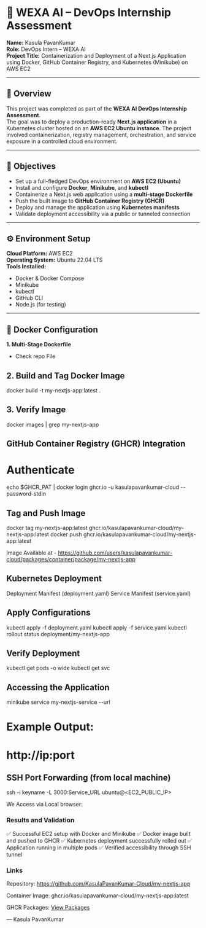 # 🚀 WEXA AI – DevOps Internship Assessment

**Name:** Kasula PavanKumar  
**Role:** DevOps Intern – WEXA AI  
**Project Title:** Containerization and Deployment of a Next.js Application using Docker, GitHub Container Registry, and Kubernetes (Minikube) on AWS EC2

---

## 📘 Overview
This project was completed as part of the **WEXA AI DevOps Internship Assessment**.  
The goal was to deploy a production-ready **Next.js application** in a Kubernetes cluster hosted on an **AWS EC2 Ubuntu instance**. The project involved containerization, registry management, orchestration, and service exposure in a controlled cloud environment.

---

## 🧩 Objectives
- Set up a full-fledged DevOps environment on **AWS EC2 (Ubuntu)**  
- Install and configure **Docker**, **Minikube**, and **kubectl**  
- Containerize a Next.js web application using a **multi-stage Dockerfile**  
- Push the built image to **GitHub Container Registry (GHCR)**  
- Deploy and manage the application using **Kubernetes manifests**  
- Validate deployment accessibility via a public or tunneled connection  

---

## ⚙️ Environment Setup

**Cloud Platform:** AWS EC2  
**Operating System:** Ubuntu 22.04 LTS  
**Tools Installed:**
- Docker & Docker Compose  
- Minikube  
- kubectl  
- GitHub CLI  
- Node.js (for testing)  

---

## 🐳 Docker Configuration

**1. Multi-Stage Dockerfile**
 - Check repo File
## 2. Build and Tag Docker Image

docker build -t my-nextjs-app:latest .

## 3. Verify Image
docker images | grep my-nextjs-app

## GitHub Container Registry (GHCR) Integration
# Authenticate
echo $GHCR_PAT | docker login ghcr.io -u kasulapavankumar-cloud --password-stdin

## Tag and Push Image
docker tag my-nextjs-app:latest ghcr.io/kasulapavankumar-cloud/my-nextjs-app:latest
docker push ghcr.io/kasulapavankumar-cloud/my-nextjs-app:latest

Image Available at - https://github.com/users/kasulapavankumar-cloud/packages/container/package/my-nextjs-app

## Kubernetes Deployment
Deployment Manifest (deployment.yaml)
Service Manifest (service.yaml)

## Apply Configurations
kubectl apply -f deployment.yaml
kubectl apply -f service.yaml
kubectl rollout status deployment/my-nextjs-app

## Verify Deployment
kubectl get pods -o wide
kubectl get svc

## Accessing the Application
minikube service my-nextjs-service --url
# Example Output:
# http://ip:port

## SSH Port Forwarding (from local machine)
ssh -i keyname -L 3000:Service_URL ubuntu@<EC2_PUBLIC_IP>

We Access via Local browser:


### Results and Validation

✅ Successful EC2 setup with Docker and Minikube
✅ Docker image built and pushed to GHCR
✅ Kubernetes deployment successfully rolled out
✅ Application running in multiple pods
✅ Verified accessibility through SSH tunnel

### Links

Repository: https://github.com/KasulaPavanKumar-Cloud/my-nextjs-app

Container Image: ghcr.io/kasulapavankumar-cloud/my-nextjs-app:latest

GHCR Packages: [View Packages](https://github.com/KasulaPavanKumar-Cloud?tab=packages)


— Kasula PavanKumar
